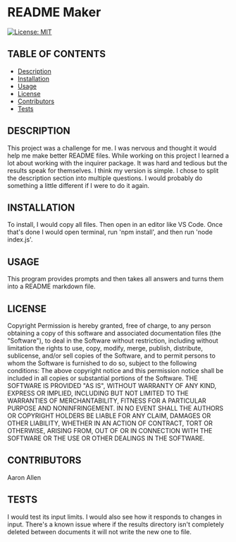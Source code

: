 
# README Maker
[![License: MIT](https://img.shields.io/badge/License-MIT-yellow.svg)](https://opensource.org/licenses/MIT)

## TABLE OF CONTENTS
- [Description](#description)
- [Installation](#installation)
- [Usage](#usage)
- [License](#license)
- [Contributors](#contributors)
- [Tests](#tests)

## DESCRIPTION
This project was a challenge for me. I was nervous and thought it would help me make better README files. While working on this project I learned a lot about working with the inquirer package. It was hard and tedious but the results speak for themselves. I think my version is simple. I chose to split the description section into multiple questions. I would probably do something a little different if I were to do it again.

## INSTALLATION
To install, I would copy all files. Then open in an editor like VS Code. Once that's done I would open terminal, run 'npm install', and then run 'node index.js'.

## USAGE
This program provides prompts and then takes all answers and turns them into a README markdown file.

## LICENSE
Copyright <YEAR> <COPYRIGHT HOLDER> Permission is hereby granted, free of charge, to any person obtaining a copy of this software and associated documentation files (the "Software"), to deal in the Software without restriction, including without limitation the rights to use, copy, modify, merge, publish, distribute, sublicense, and/or sell copies of the Software, and to permit persons to whom the Software is furnished to do so, subject to the following conditions: The above copyright notice and this permission notice shall be included in all copies or substantial portions of the Software. THE SOFTWARE IS PROVIDED "AS IS", WITHOUT WARRANTY OF ANY KIND, EXPRESS OR IMPLIED, INCLUDING BUT NOT LIMITED TO THE WARRANTIES OF MERCHANTABILITY, FITNESS FOR A PARTICULAR PURPOSE AND NONINFRINGEMENT. IN NO EVENT SHALL THE AUTHORS OR COPYRIGHT HOLDERS BE LIABLE FOR ANY CLAIM, DAMAGES OR OTHER LIABILITY, WHETHER IN AN ACTION OF CONTRACT, TORT OR OTHERWISE, ARISING FROM, OUT OF OR IN CONNECTION WITH THE SOFTWARE OR THE USE OR OTHER DEALINGS IN THE SOFTWARE.

## CONTRIBUTORS
Aaron Allen

## TESTS
I would test its input limits. I would also see how it responds to changes in input. There's a known issue where if the results directory isn't completely deleted between documents it will not write the new one to file.
